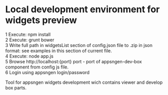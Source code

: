 Local development environment for widgets preview  
=================  

1 Execute: npm install  
2 Execute: grunt bower  
3 Write full path in widgetsList section of config.json file to .zip in json format: see examples in this section of current file.  
4 Execute: node app.js  
5 Browse http://localhost:{port} port - port of appsngen-dev-box component from config js file.   
6 Login using appsngen login/password  

Tool for appsngen widgets development wich contains viewer and develop box parts.  
